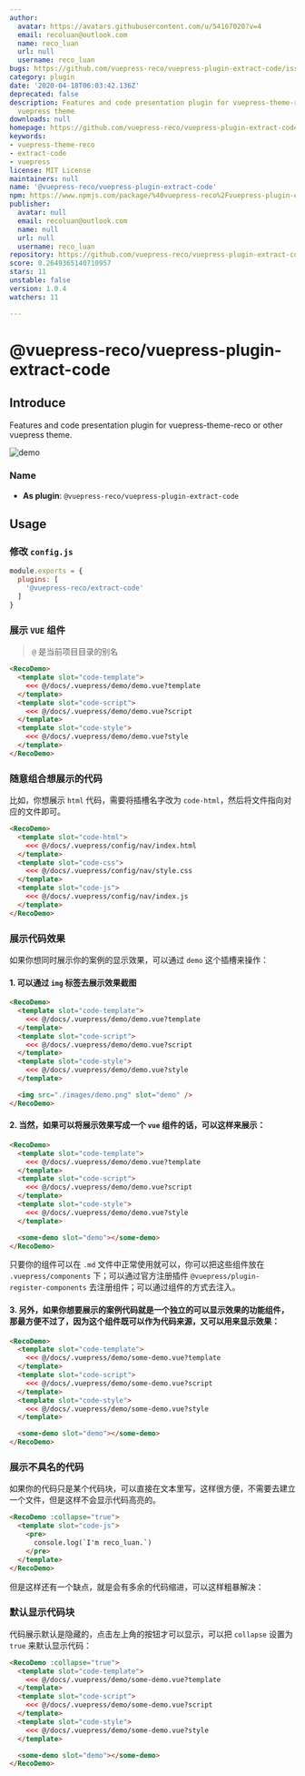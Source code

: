 ```yaml
---
author:
  avatar: https://avatars.githubusercontent.com/u/54167020?v=4
  email: recoluan@outlook.com
  name: reco_luan
  url: null
  username: reco_luan
bugs: https://github.com/vuepress-reco/vuepress-plugin-extract-code/issues
category: plugin
date: '2020-04-18T06:03:42.136Z'
deprecated: false
description: Features and code presentation plugin for vuepress-theme-reco or other
  vuepress theme
downloads: null
homepage: https://github.com/vuepress-reco/vuepress-plugin-extract-code#readme
keywords:
- vuepress-theme-reco
- extract-code
- vuepress
license: MIT License
maintainers: null
name: '@vuepress-reco/vuepress-plugin-extract-code'
npm: https://www.npmjs.com/package/%40vuepress-reco%2Fvuepress-plugin-extract-code
publisher:
  avatar: null
  email: recoluan@outlook.com
  name: null
  url: null
  username: reco_luan
repository: https://github.com/vuepress-reco/vuepress-plugin-extract-code
score: 0.2649365140710957
stars: 11
unstable: false
version: 1.0.4
watchers: 11

---
```


# @vuepress-reco/vuepress-plugin-extract-code

## Introduce

Features and code presentation plugin for vuepress-theme-reco or other vuepress theme.

![demo](./bin/demo.png)

### Name

- **As plugin**: `@vuepress-reco/vuepress-plugin-extract-code`

## Usage

### 修改 `config.js`

```js
module.exports = {
  plugins: [
    '@vuepress-reco/extract-code'
  ]
}
```

### 展示 `VUE` 组件

> `@` 是当前项目目录的别名

```html
<RecoDemo>
  <template slot="code-template">
    <<< @/docs/.vuepress/demo/demo.vue?template
  </template>
  <template slot="code-script">
    <<< @/docs/.vuepress/demo/demo.vue?script
  </template>
  <template slot="code-style">
    <<< @/docs/.vuepress/demo/demo.vue?style
  </template>
</RecoDemo>
```

### 随意组合想展示的代码

比如，你想展示 `html` 代码，需要将插槽名字改为 `code-html`，然后将文件指向对应的文件即可。

```html
<RecoDemo>
  <template slot="code-html">
    <<< @/docs/.vuepress/config/nav/index.html
  </template>
  <template slot="code-css">
    <<< @/docs/.vuepress/config/nav/style.css
  </template>
  <template slot="code-js">
    <<< @/docs/.vuepress/config/nav/index.js
  </template>
</RecoDemo>
```

### 展示代码效果

如果你想同时展示你的案例的显示效果，可以通过 `demo` 这个插槽来操作：

#### 1. 可以通过 `img` 标签去展示效果截图

  ```html
  <RecoDemo>
    <template slot="code-template">
      <<< @/docs/.vuepress/demo/demo.vue?template
    </template>
    <template slot="code-script">
      <<< @/docs/.vuepress/demo/demo.vue?script
    </template>
    <template slot="code-style">
      <<< @/docs/.vuepress/demo/demo.vue?style
    </template>

    <img src="./images/demo.png" slot="demo" />
  </RecoDemo>
  ```

#### 2. 当然，如果可以将展示效果写成一个 `vue` 组件的话，可以这样来展示：

```html
<RecoDemo>
  <template slot="code-template">
    <<< @/docs/.vuepress/demo/demo.vue?template
  </template>
  <template slot="code-script">
    <<< @/docs/.vuepress/demo/demo.vue?script
  </template>
  <template slot="code-style">
    <<< @/docs/.vuepress/demo/demo.vue?style
  </template>

  <some-demo slot="demo"></some-demo>
</RecoDemo>
```

只要你的组件可以在 `.md` 文件中正常使用就可以，你可以把这些组件放在 `.vuepress/components` 下；可以通过官方注册插件 `@vuepress/plugin-register-components` 去注册组件；可以通过组件的方式去注入。

#### 3. 另外，如果你想要展示的案例代码就是一个独立的可以显示效果的功能组件，那最方便不过了，因为这个组件既可以作为代码来源，又可以用来显示效果：

```html
<RecoDemo>
  <template slot="code-template">
    <<< @/docs/.vuepress/demo/some-demo.vue?template
  </template>
  <template slot="code-script">
    <<< @/docs/.vuepress/demo/some-demo.vue?script
  </template>
  <template slot="code-style">
    <<< @/docs/.vuepress/demo/some-demo.vue?style
  </template>

  <some-demo slot="demo"></some-demo>
</RecoDemo>
```

### 展示不具名的代码

如果你的代码只是某个代码块，可以直接在文本里写，这样很方便，不需要去建立一个文件，但是这样不会显示代码高亮的。

```html
<RecoDemo :collapse="true">
  <template slot="code-js">
    <pre>
      console.log(`I'm reco_luan.`)
    </pre>
  </template>
</RecoDemo>
```

但是这样还有一个缺点，就是会有多余的代码缩进，可以这样粗暴解决：

<RecoDemo :collapse="true">
<template slot="code-js">
<pre>
const a = 1
a.b = 1
</pre>
</template>
</RecoDemo>

### 默认显示代码块

代码展示默认是隐藏的，点击左上角的按钮才可以显示，可以把 `collapse` 设置为 `true` 来默认显示代码：

```html
<RecoDemo :collapse="true">
  <template slot="code-template">
    <<< @/docs/.vuepress/demo/some-demo.vue?template
  </template>
  <template slot="code-script">
    <<< @/docs/.vuepress/demo/some-demo.vue?script
  </template>
  <template slot="code-style">
    <<< @/docs/.vuepress/demo/some-demo.vue?style
  </template>

  <some-demo slot="demo"></some-demo>
</RecoDemo>
```